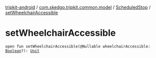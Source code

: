 [tripkit-android](../../index.md) / [com.skedgo.tripkit.common.model](../index.md) / [ScheduledStop](index.md) / [setWheelchairAccessible](./set-wheelchair-accessible.md)

# setWheelchairAccessible

`open fun setWheelchairAccessible(@Nullable wheelchairAccessible: `[`Boolean`](https://kotlinlang.org/api/latest/jvm/stdlib/kotlin/-boolean/index.html)`?): `[`Unit`](https://kotlinlang.org/api/latest/jvm/stdlib/kotlin/-unit/index.html)